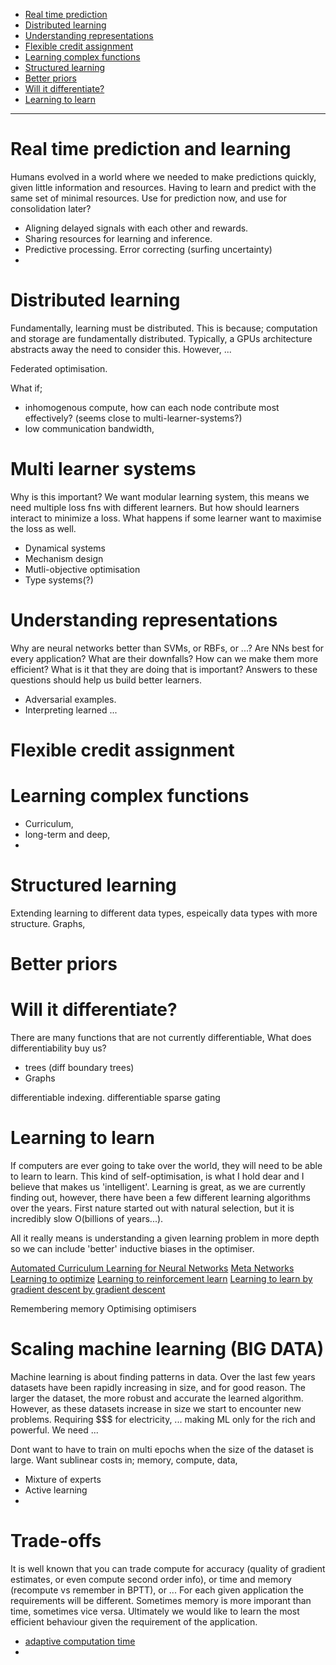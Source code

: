 * [Real time prediction](#real-time-prediction-and-learning)
* [Distributed learning](#distributed-learning)
* [Understanding representations](#understanding-representations)
* [Flexible credit assignment](#flexible-credit-assignment)
* [Learning complex functions](#learning-complex-functions)
* [Structured learning](#structured-learning)
* [Better priors](#better-priors)
* [Will it differentiate?](#will-it-differentiate)
* [Learning to learn](#learning-to-learn)

***
<!--
- Why is it important? What is it? Why is it a problem? Motivation!
- Related work.
- Settings

Want;
- motivations to be super succint and clear
- related work to be comprehensive and its analysis insightful.
-->

# Real time prediction and learning

Humans evolved in a world where we needed to make predictions quickly, given little information and resources.
Having to learn and predict with the same set of minimal resources. Use for prediction now, and use for consolidation later?


- Aligning delayed signals with each other and rewards.
- Sharing resources for learning and inference.
- Predictive processing. Error correcting (surfing uncertainty)
-

# Distributed learning

Fundamentally, learning must be distributed. This is because; computation and storage are fundamentally distributed. Typically, a GPUs architecture abstracts away the need to consider this. However, ...

Federated optimisation.

What if;
- inhomogenous compute, how can each node contribute most effectively? (seems close to multi-learner-systems?)
- low communication bandwidth,

# Multi learner systems

Why is this important?
We want modular learning system, this means we need multiple loss fns with different learners.
But how should learners interact to minimize a loss. What happens if some learner want to maximise the loss as well.


- Dynamical systems
- Mechanism design
- Mutli-objective optimisation
- Type systems(?)


# Understanding representations

Why are neural networks better than SVMs, or RBFs, or ...? Are NNs best for every application?
What are their downfalls? How can we make them more efficient? What is it that they are doing that is important? Answers to these questions should help us build better learners.

- Adversarial examples.
- Interpreting learned ...


# Flexible credit assignment




# Learning complex functions

- Curriculum,
- long-term and deep,
-

# Structured learning

Extending learning to different data types, espeically data types with more
structure. Graphs,


# Better priors



# Will it differentiate?
<!-- this seems close to flexible credit assignment? and structured learning? -->

There are many functions that are not currently differentiable,
What does differentiability buy us?

- trees (diff boundary trees)
- Graphs

differentiable indexing.
differentiable sparse gating


# Learning to learn

If computers are ever going to take over the world, they will need to be able to learn to learn. This kind of self-optimisation, is what I hold dear and I believe that makes us 'intelligent'.
Learning is great, as we are currently finding out, however, there have been a few different learning algorithms over the years. First nature started out with natural selection, but it is incredibly slow O(billions of years...).

All it really means is understanding a given learning problem in more depth so we can include 'better' inductive biases in the optimiser.

[Automated Curriculum Learning for Neural Networks](https://arxiv.org/abs/1704.03003)
[Meta Networks](https://arxiv.org/pdf/1703.00837.pdf)
[Learning to optimize](https://doi.org/10.3200/JMBR.36.3.339-351)
[Learning to reinforcement learn](http://arxiv.org/abs/1611.05763)
[Learning to learn by gradient descent by gradient descent](http://arxiv.org/abs/1606.04474)

Remembering memory
Optimising optimisers

<!-- and some level this is related to better priors -->

# Scaling machine learning (BIG DATA)

Machine learning is about finding patterns in data. Over the last few years datasets have been rapidly increasing in size, and for good reason. The larger the dataset, the more robust and accurate the learned algorithm. However, as these datasets increase in size we start to encounter new problems. Requiring $$$ for electricity, ...
making ML only for the rich and powerful. We need ...

Dont want to have to train on multi epochs when the size of the dataset is large.
Want sublinear costs in; memory, compute, data,

- Mixture of experts
- Active learning
-

# Trade-offs

It is well known that you can trade compute for accuracy (quality of gradient estimates, or even compute second order info), or time and memory (recompute vs remember in BPTT), or ...
For each given application the requirements will be different. Sometimes memory is more imporant than time, sometimes vice versa.
Ultimately we would like to learn the most efficient behaviour given the requirement of the application.

- [adaptive computation time]()
-

